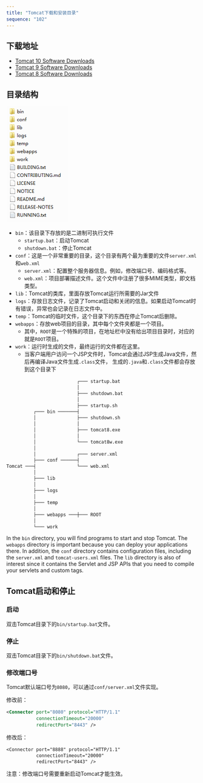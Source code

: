 ```yaml
---
title: "Tomcat下载和安装目录"
sequence: "102"
---
```


## 下载地址

- [Tomcat 10 Software Downloads](https://tomcat.apache.org/download-10.cgi)
- [Tomcat 9 Software Downloads](https://tomcat.apache.org/download-90.cgi)
- [Tomcat 8 Software Downloads](https://tomcat.apache.org/download-80.cgi)

## 目录结构

![](/assets/images/java/tomcat/tomcat-08-directory-and-file.png)

- `bin`：该目录下存放的是二进制可执行文件
  - `startup.bat`：启动Tomcat
  - `shutdown.bat`：停止Tomcat
- `conf`：这是一个非常重要的目录，这个目录有两个最为重要的文件`server.xml`和`web.xml`
  - `server.xml`：配置整个服务器信息。例如，修改端口号、编码格式等。
  - `web.xml`：项目部署描述文件。这个文件中注册了很多MIME类型，即文档类型。
- `lib`：Tomcat的类库，里面存放Tomcat运行所需要的Jar文件
- `logs`：存放日志文件，记录了Tomcat启动和关闭的信息。如果启动Tomcat时有错误，异常也会记录在日志文件中。
- `temp`：Tomcat的临时文件，这个目录下的东西在停止Tomcat后删除。
- `webapps`：存放web项目的目录，其中每个文件夹都是一个项目。
  - 其中，`ROOT`是一个特殊的项目，在地址栏中没有给出项目目录时，对应的就是`ROOT`项目。
- `work`：运行时生成的文件，最终运行的文件都在这里。
  - 当客户端用户访问一个JSP文件时，Tomcat会通过JSP生成Java文件，然后再编译Java文件生成`.class`文件，
    生成的`.java`和`.class`文件都会存放到这个目录下

```text
                          ┌─── startup.bat
                          │
                          ├─── shutdown.bat
                          │
                          ├─── startup.sh
          ┌─── bin ───────┤
          │               ├─── shutdown.sh
          │               │
          │               ├─── tomcat8.exe
          │               │
          │               └─── tomcat8w.exe
          │
          │               ┌─── server.xml
          ├─── conf ──────┤
Tomcat ───┤               └─── web.xml
          │
          ├─── lib
          │
          ├─── logs
          │
          ├─── temp
          │
          ├─── webapps ───┼─── ROOT
          │
          └─── work
```

In the `bin` directory, you will find programs to start and stop Tomcat.
The `webapps` directory is important because you can deploy your applications there.
In addition, the `conf` directory contains configuration files,
including the `server.xml` and `tomcat-users.xml` files.
The `lib` directory is also of interest since it contains the Servlet and JSP APIs
that you need to compile your servlets and custom tags.

## Tomcat启动和停止

### 启动

双击Tomcat目录下的`bin/startup.bat`文件。

### 停止

双击Tomcat目录下的`bin/shutdown.bat`文件。

### 修改端口号

Tomcat默认端口号为`8080`，可以通过`conf/server.xml`文件实现。

修改前：

```xml
<Connector port="8080" protocol="HTTP/1.1"
           connectionTimeout="20000"
           redirectPort="8443" />
```

修改后：

```text
<Connector port="8888" protocol="HTTP/1.1"
           connectionTimeout="20000"
           redirectPort="8443" />
```

注意：修改端口号需要重新启动Tomcat才能生效。




